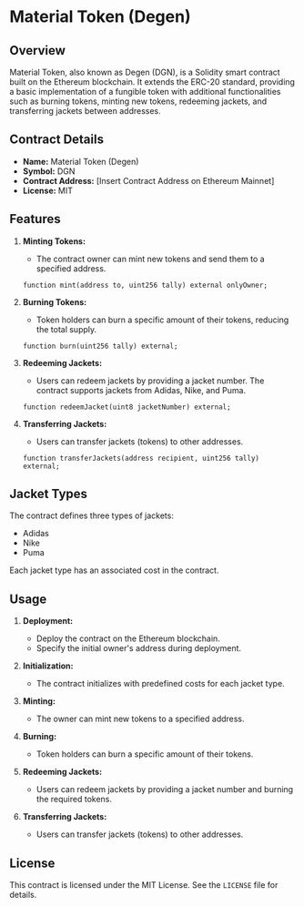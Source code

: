 # Material Token (Degen)

## Overview

Material Token, also known as Degen (DGN), is a Solidity smart contract built on the Ethereum blockchain. It extends the ERC-20 standard, providing a basic implementation of a fungible token with additional functionalities such as burning tokens, minting new tokens, redeeming jackets, and transferring jackets between addresses.

## Contract Details

- **Name:** Material Token (Degen)
- **Symbol:** DGN
- **Contract Address:** [Insert Contract Address on Ethereum Mainnet]
- **License:** MIT

## Features

1. **Minting Tokens:**
   - The contract owner can mint new tokens and send them to a specified address.

   ```solidity
   function mint(address to, uint256 tally) external onlyOwner;
   ```

2. **Burning Tokens:**
   - Token holders can burn a specific amount of their tokens, reducing the total supply.

   ```solidity
   function burn(uint256 tally) external;
   ```

3. **Redeeming Jackets:**
   - Users can redeem jackets by providing a jacket number. The contract supports jackets from Adidas, Nike, and Puma.

   ```solidity
   function redeemJacket(uint8 jacketNumber) external;
   ```

4. **Transferring Jackets:**
   - Users can transfer jackets (tokens) to other addresses.

   ```solidity
   function transferJackets(address recipient, uint256 tally) external;
   ```

## Jacket Types

The contract defines three types of jackets:
- Adidas
- Nike
- Puma

Each jacket type has an associated cost in the contract.

## Usage

1. **Deployment:**
   - Deploy the contract on the Ethereum blockchain.
   - Specify the initial owner's address during deployment.

2. **Initialization:**
   - The contract initializes with predefined costs for each jacket type.

3. **Minting:**
   - The owner can mint new tokens to a specified address.

4. **Burning:**
   - Token holders can burn a specific amount of their tokens.

5. **Redeeming Jackets:**
   - Users can redeem jackets by providing a jacket number and burning the required tokens.

6. **Transferring Jackets:**
   - Users can transfer jackets (tokens) to other addresses.

## License

This contract is licensed under the MIT License. See the `LICENSE` file for details.
